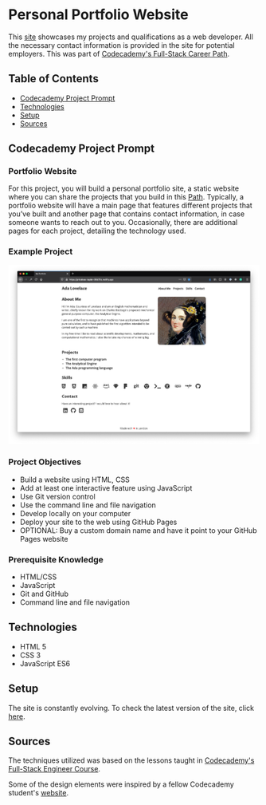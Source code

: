 # **Personal Portfolio Website**

This [site](https://daniellabrador.me) showcases my projects and qualifications as a web developer. All the necessary contact information is provided in the site for potential employers. This was part of [Codecademy's Full-Stack Career Path](https://www.codecademy.com/learn/paths/full-stack-engineer-career-path).

## Table of Contents

- [Codecademy Project Prompt](#codecademy-project-prompt)
- [Technologies](#technologies)
- [Setup](#setup)
- [Sources](#sources)

## Codecademy Project Prompt

### Portfolio Website

For this project, you will build a personal portfolio site, a static website where you can share the projects that you build in this [Path]((https://www.codecademy.com/learn/paths/full-stack-engineer-career-path)). Typically, a portfolio website will have a main page that features different projects that you’ve built and another page that contains contact information, in case someone wants to reach out to you. Occasionally, there are additional pages for each project, detailing the technology used.

### Example Project

![Portfolio website example](./resources/img/readme/personal-portfolio-website-screenshot.webp)

### Project Objectives

- Build a website using HTML, CSS
- Add at least one interactive feature using JavaScript
- Use Git version control
- Use the command line and file navigation
- Develop locally on your computer
- Deploy your site to the web using GitHub Pages
- OPTIONAL: Buy a custom domain name and have it point to your GitHub Pages website

### Prerequisite Knowledge

- HTML/CSS
- JavaScript
- Git and GitHub
- Command line and file navigation

## Technologies

- HTML 5
- CSS 3
- JavaScript ES6

## Setup

The site is constantly evolving. To check the latest version of the site, click [here](https://daniellabrador.me).

## Sources

The techniques utilized was based on the lessons taught in [Codecademy's Full-Stack Engineer Course](https://www.codecademy.com/learn/paths/full-stack-engineer-career-path
).

Some of the design elements were inspired by a fellow Codecademy student's [website](https://wesleycampbell.co.uk/#).
